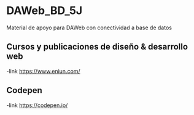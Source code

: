 # DAWeb_BD_5J
Material de apoyo para DAWeb con conectividad a base de datos

## Cursos y publicaciones de diseño & desarrollo web
-link https://www.eniun.com/
## Codepen
-link https://codepen.io/
